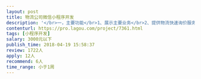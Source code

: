 ```yaml
---                
layout: post       
title: 物流公司微信小程序开发           
description: '</br>一，主要功能</br>1、展示主要业务</br>2、提供物流快速询价服务</br>3、客服账号管理</br>4、语言版本，中英两版</br></br>二，团队要求</br>1，具备完善的项目开发能力，可高效完成搭建系统到开发上线</br>2，具备良好契约精神，准确的需求把控</br>'     
contenturl: https://pro.lagou.com/project/7361.html      
tags: [小程序开发]            
salary: 3000元以下          
publish_time: 2018-04-19 15:58:37         
review: 1722人                   
apply: 12人                   
recommend: 6人                   
time_range: 小于1周              
---                 
```

